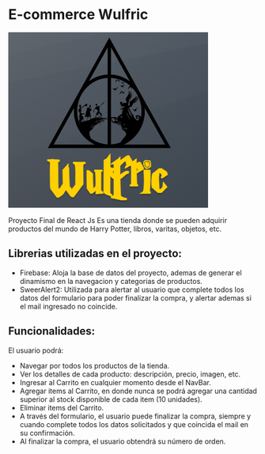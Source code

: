 # E-commerce Wulfric

![](./src/assets/logofinal.png)

Proyecto Final de React Js
Es una tienda donde se pueden adquirir productos del mundo de Harry Potter, libros, varitas, objetos, etc.

## Librerias utilizadas en el proyecto:

* Firebase: Aloja la base de datos del proyecto, ademas de generar el dinamismo en la navegacion y categorias de productos.
* SweerAlert2: Utilizada para alertar al usuario que complete todos los datos del formulario para poder finalizar la compra, y alertar ademas si el mail ingresado no coincide.

## Funcionalidades:
El usuario podrá:
* Navegar por todos los productos de la tienda.
* Ver los detalles de cada producto: descripción, precio, imagen, etc.
* Ingresar al Carrito en cualquier momento desde el NavBar.
* Agregar items al Carrito, en donde nunca se podrá agregar una cantidad superior al stock disponible de cada item (10 unidades).
* Eliminar items del Carrito.
* A través del formulario, el usuario puede finalizar la compra, siempre y cuando complete todos los datos solicitados y que coincida el mail en su confirmación.
* Al finalizar la compra, el usuario obtendrá su número de orden.
